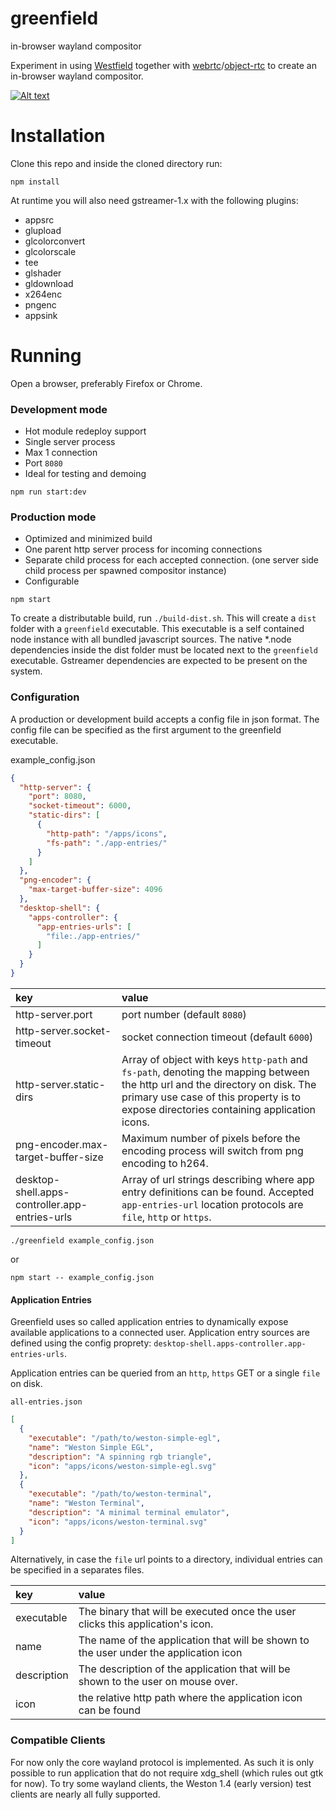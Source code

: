 # greenfield
in-browser wayland compositor

Experiment in using [Westfield](https://github.com/udevbe/westfield) together with [webrtc](https://webrtc.org/faq/#what-is-webrtc)/[object-rtc](https://ortc.org/) to create an in-browser wayland compositor.

[![Alt text](https://img.youtube.com/vi/2lyihdFK7EE/0.jpg)](https://www.youtube.com/watch?v=2lyihdFK7EE)


Installation
============

Clone this repo and inside the cloned directory run:

`npm install`

At runtime you will also need gstreamer-1.x with the following plugins:
- appsrc
- glupload
- glcolorconvert
- glcolorscale
- tee
- glshader
- gldownload
- x264enc
- pngenc
- appsink

Running
=======

Open a browser, preferably Firefox or Chrome.

### Development mode 
- Hot module redeploy support
- Single server process
- Max 1 connection
- Port `8080`
- Ideal for testing and demoing

`npm run start:dev`

### Production mode
 - Optimized and minimized build
 - One parent http server process for incoming connections
 - Separate child process for each accepted connection. (one server side child process per spawned compositor instance)
 - Configurable

`npm start` 

To create a distributable build, run `./build-dist.sh`. This will create a `dist` folder with a `greenfield` executable.
This executable is a self contained node instance with all bundled javascript sources. The native *.node dependencies 
inside the dist folder must be located next to the `greenfield` executable. Gstreamer dependencies are expected to be
present on the system.


### Configuration
A production or development build accepts a config file in json format. The config file can be specified as the first argument to the greenfield
executable.


example_config.json
```json
{
  "http-server": {
    "port": 8080,
    "socket-timeout": 6000,
    "static-dirs": [
      {
        "http-path": "/apps/icons",
        "fs-path": "./app-entries/"
      }
    ]
  },
  "png-encoder": {
    "max-target-buffer-size": 4096
  },
  "desktop-shell": {
    "apps-controller": {
      "app-entries-urls": [
        "file:./app-entries/"
      ]
    }
  }
}
```

key |value
:----|:----
http-server.port|port number (default `8080`)
http-server.socket-timeout| socket connection timeout (default `6000`)
http-server.static-dirs|Array of object with keys `http-path` and `fs-path`, denoting the mapping between the http url and the directory on disk. The primary use case of this property is to expose directories containing application icons.
png-encoder.max-target-buffer-size| Maximum number of pixels before the encoding process will switch from png encoding to h264.
desktop-shell.apps-controller.app-entries-urls| Array of url strings describing where app entry definitions can be found. Accepted `app-entries-url` location protocols are `file`, `http` or `https`.

`./greenfield example_config.json` 

or

`npm start -- example_config.json`

#### Application Entries
Greenfield uses so called application entries to dynamically expose available applications to a connected user. Application entry sources are defined using
the config proprety: `desktop-shell.apps-controller.app-entries-urls`.

Application entries can be queried from an `http`, `https` GET or a single `file` on disk.

`all-entries.json`
```json
[
  {
    "executable": "/path/to/weston-simple-egl",
    "name": "Weston Simple EGL",
    "description": "A spinning rgb triangle",
    "icon": "apps/icons/weston-simple-egl.svg"
  },
  {
    "executable": "/path/to/weston-terminal",
    "name": "Weston Terminal",
    "description": "A minimal terminal emulator",
    "icon": "apps/icons/weston-terminal.svg"
  }
]
```

Alternatively, in case the `file` url points to a directory, individual entries can be specified in a separates files.

key |value
:----|:----
executable|The binary that will be executed once the user clicks this application's icon.
name|The name of the application that will be shown to the user under the application icon
description|The description of the application that will be shown to the user on mouse over.
icon|the relative http path where the application icon can be found


### Compatible Clients
For now only the core wayland protocol is implemented. As such it is only possible to run application that do not require xdg_shell (which rules out gtk for now).
To try some wayland clients, the Weston 1.4 (early version) test clients are nearly all fully supported.
